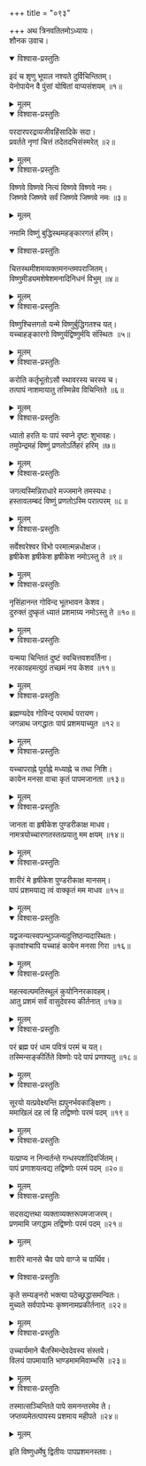 +++
title = "०९३"

+++
अथ त्रिनवतितमोऽध्यायः।  
शौनक उवाच।  

<details open><summary>विश्वास-प्रस्तुतिः</summary>

इदं च शृणु भूपाल नश्यते दुर्विचिन्तितम्।  
येनोपायेन वै पुंसां योषितां वाप्यसंशयम् ॥१॥
</details>

<details><summary>मूलम्</summary>

इदं च शृणु भूपाल नश्यते दुर्विचिन्तितम्।  
येनोपायेन वै पुंसां योषितां वाप्यसंशयम् ॥१॥
</details>


<details open><summary>विश्वास-प्रस्तुतिः</summary>

परदारपरद्रव्यजीवहिंसादिके सदा।  
प्रवर्तते नृणां चित्तं तदेतदभिसंस्मरेत् ॥२॥
</details>

<details><summary>मूलम्</summary>

परदारपरद्रव्यजीवहिंसादिके सदा।  
प्रवर्तते नृणां चित्तं तदेतदभिसंस्मरेत् ॥२॥
</details>


<details open><summary>विश्वास-प्रस्तुतिः</summary>

विष्णवे विष्णवे नित्यं विष्णवे विष्णवे नमः।  
जिष्णवे जिष्णवे सर्वं जिष्णवे जिष्णवे नमः ॥३॥
</details>

<details><summary>मूलम्</summary>

विष्णवे विष्णवे नित्यं विष्णवे विष्णवे नमः।  
जिष्णवे जिष्णवे सर्वं जिष्णवे जिष्णवे नमः ॥३॥
</details>

नमामि विष्णुं बुद्धिस्थमहङ्कारगतं हरिम्।  

<details open><summary>विश्वास-प्रस्तुतिः</summary>

चित्तस्थमीशमव्यक्तमनन्तमपराजितम्।  
विष्णुमीड्यमशेषेशमनादिनिधनं विभुम् ॥४॥
</details>

<details><summary>मूलम्</summary>

चित्तस्थमीशमव्यक्तमनन्तमपराजितम्।  
विष्णुमीड्यमशेषेशमनादिनिधनं विभुम् ॥४॥
</details>


<details open><summary>विश्वास-प्रस्तुतिः</summary>

विष्णुश्चित्तगतो यन्मे विष्णुर्बुद्धिगतश्च यत्।  
यच्चाहङ्कारगो विष्णुर्यद्विष्णुर्मयि संस्थितः ॥५॥
</details>

<details><summary>मूलम्</summary>

विष्णुश्चित्तगतो यन्मे विष्णुर्बुद्धिगतश्च यत्।  
यच्चाहङ्कारगो विष्णुर्यद्विष्णुर्मयि संस्थितः ॥५॥
</details>


<details open><summary>विश्वास-प्रस्तुतिः</summary>

करोति कर्तृभूतोऽसौ स्थावरस्य चरस्य च।  
तत्पापं नाशमायातु तस्मिन्नेव विचिन्तिते ॥६॥
</details>

<details><summary>मूलम्</summary>

करोति कर्तृभूतोऽसौ स्थावरस्य चरस्य च।  
तत्पापं नाशमायातु तस्मिन्नेव विचिन्तिते ॥६॥
</details>


<details open><summary>विश्वास-प्रस्तुतिः</summary>

ध्यातो हरति यः पापं स्वप्ने दृष्टः शुभावहः।  
तमुपेन्द्रमहं विष्णुं प्रणतोऽर्तिहरं हरिम् ॥७॥
</details>

<details><summary>मूलम्</summary>

ध्यातो हरति यः पापं स्वप्ने दृष्टः शुभावहः।  
तमुपेन्द्रमहं विष्णुं प्रणतोऽर्तिहरं हरिम् ॥७॥
</details>


<details open><summary>विश्वास-प्रस्तुतिः</summary>

जगत्यस्मिन्निराधारे मज्जमाने तमस्यधः।  
हस्तावलम्बदं विष्णुं प्रणतोऽस्मि परात्परम् ॥८॥
</details>

<details><summary>मूलम्</summary>

जगत्यस्मिन्निराधारे मज्जमाने तमस्यधः।  
हस्तावलम्बदं विष्णुं प्रणतोऽस्मि परात्परम् ॥८॥
</details>


<details open><summary>विश्वास-प्रस्तुतिः</summary>

सर्वेश्वरेश्वर विभो परमात्मन्नधोक्षज।  
हृषीकेश हृषीकेश हृषीकेश नमोऽस्तु ते ॥९॥
</details>

<details><summary>मूलम्</summary>

सर्वेश्वरेश्वर विभो परमात्मन्नधोक्षज।  
हृषीकेश हृषीकेश हृषीकेश नमोऽस्तु ते ॥९॥
</details>


<details open><summary>विश्वास-प्रस्तुतिः</summary>

नृसिंहानन्त गोविन्द भूतभावन केशव।  
दुरुक्तं दुष्कृतं ध्यातं प्रशमाग्र्य नमोऽस्तु ते ॥१०॥
</details>

<details><summary>मूलम्</summary>

नृसिंहानन्त गोविन्द भूतभावन केशव।  
दुरुक्तं दुष्कृतं ध्यातं प्रशमाग्र्य नमोऽस्तु ते ॥१०॥
</details>


<details open><summary>विश्वास-प्रस्तुतिः</summary>

यन्मया चिन्तितं दुष्टं स्वचित्तवशवर्तिना।  
नरकावहमत्युग्रं तच्छमं नय केशव ॥११॥
</details>

<details><summary>मूलम्</summary>

यन्मया चिन्तितं दुष्टं स्वचित्तवशवर्तिना।  
नरकावहमत्युग्रं तच्छमं नय केशव ॥११॥
</details>


<details open><summary>विश्वास-प्रस्तुतिः</summary>

ब्रह्मण्यदेव गोविन्द परमार्थ परायण।  
जगन्नाथ जगद्धातः पापं प्रशमयाच्युत ॥१२॥
</details>

<details><summary>मूलम्</summary>

ब्रह्मण्यदेव गोविन्द परमार्थ परायण।  
जगन्नाथ जगद्धातः पापं प्रशमयाच्युत ॥१२॥
</details>


<details open><summary>विश्वास-प्रस्तुतिः</summary>

यच्चापराह्ने पूर्वाह्ने मध्याह्ने च तथा निशि।  
कायेन मनसा वाचा कृतं पापमजानता ॥१३॥
</details>

<details><summary>मूलम्</summary>

यच्चापराह्ने पूर्वाह्ने मध्याह्ने च तथा निशि।  
कायेन मनसा वाचा कृतं पापमजानता ॥१३॥
</details>


<details open><summary>विश्वास-प्रस्तुतिः</summary>

जानता वा हृषीकेश पुण्डरीकाक्ष माधव।  
नामत्रयोच्चारणतस्तत्प्रयातु मम क्षयम् ॥१४॥
</details>

<details><summary>मूलम्</summary>

जानता वा हृषीकेश पुण्डरीकाक्ष माधव।  
नामत्रयोच्चारणतस्तत्प्रयातु मम क्षयम् ॥१४॥
</details>


<details open><summary>विश्वास-प्रस्तुतिः</summary>

शारीरं मे हृषीकेश पुण्डरीकाक्ष मानसम्।  
पापं प्रशमयाद्य त्वं वाक्कृतं मम माधव ॥१५॥
</details>

<details><summary>मूलम्</summary>

शारीरं मे हृषीकेश पुण्डरीकाक्ष मानसम्।  
पापं प्रशमयाद्य त्वं वाक्कृतं मम माधव ॥१५॥
</details>


<details open><summary>विश्वास-प्रस्तुतिः</summary>

यद्व्रजन्यत्स्वपन्भुञ्जन्यदुत्तिष्ठन्यदास्थितः।  
कृतवांश्चापि यच्चाहं कायेन मनसा गिरा ॥१६॥
</details>

<details><summary>मूलम्</summary>

यद्व्रजन्यत्स्वपन्भुञ्जन्यदुत्तिष्ठन्यदास्थितः।  
कृतवांश्चापि यच्चाहं कायेन मनसा गिरा ॥१६॥
</details>


<details open><summary>विश्वास-प्रस्तुतिः</summary>

महत्स्वल्पमतिस्थूलं कुयोनिनरकावहम्।  
आतु प्रशमं सर्वं वासुदेवस्य कीर्तनात् ॥१७॥
</details>

<details><summary>मूलम्</summary>

महत्स्वल्पमतिस्थूलं कुयोनिनरकावहम्।  
आतु प्रशमं सर्वं वासुदेवस्य कीर्तनात् ॥१७॥
</details>


<details open><summary>विश्वास-प्रस्तुतिः</summary>

परं ब्रह्म परं धाम पवित्रं परमं च यत्।  
तस्मिन्सङ्कीर्तिते विष्णोः पदे पापं प्रणश्यतु ॥१८॥
</details>

<details><summary>मूलम्</summary>

परं ब्रह्म परं धाम पवित्रं परमं च यत्।  
तस्मिन्सङ्कीर्तिते विष्णोः पदे पापं प्रणश्यतु ॥१८॥
</details>


<details open><summary>विश्वास-प्रस्तुतिः</summary>

सूरयो यत्प्रवेक्ष्यन्ति ह्यपुनर्भवकाङ्क्षिणः।  
ममाखिलं दह त्वं हि तद्विष्णोः परमं पदम् ॥१९॥
</details>

<details><summary>मूलम्</summary>

सूरयो यत्प्रवेक्ष्यन्ति ह्यपुनर्भवकाङ्क्षिणः।  
ममाखिलं दह त्वं हि तद्विष्णोः परमं पदम् ॥१९॥
</details>


<details open><summary>विश्वास-प्रस्तुतिः</summary>

यत्प्राप्य न निन्वर्तन्ते गन्धस्पर्शादिवर्जितम्।  
पापं प्रणाशयत्वद्य तद्विष्णोः परमं पदम् ॥२०॥
</details>

<details><summary>मूलम्</summary>

यत्प्राप्य न निन्वर्तन्ते गन्धस्पर्शादिवर्जितम्।  
पापं प्रणाशयत्वद्य तद्विष्णोः परमं पदम् ॥२०॥
</details>


<details open><summary>विश्वास-प्रस्तुतिः</summary>

सदसद्यत्तथा व्यक्ताव्यक्तरूपमजाजरम्।  
प्रणमामि जगद्धाम तद्विष्णोः परमं पदम् ॥२१॥
</details>

<details><summary>मूलम्</summary>

सदसद्यत्तथा व्यक्ताव्यक्तरूपमजाजरम्।  
प्रणमामि जगद्धाम तद्विष्णोः परमं पदम् ॥२१॥
</details>

शारीरे मानसे चैव पापे वाग्जे च पार्थिव।  

<details open><summary>विश्वास-प्रस्तुतिः</summary>

कृते सम्यङ्नरो भक्त्या पठेच्छ्रद्धासमन्वितः।  
मुच्यते सर्वपापेभ्यः कृष्णनामप्रकीर्तनात् ॥२२॥
</details>

<details><summary>मूलम्</summary>

कृते सम्यङ्नरो भक्त्या पठेच्छ्रद्धासमन्वितः।  
मुच्यते सर्वपापेभ्यः कृष्णनामप्रकीर्तनात् ॥२२॥
</details>


<details open><summary>विश्वास-प्रस्तुतिः</summary>

उच्चार्यमाने चैतस्मिन्देवदेवस्य संस्तवे।  
विलयं पापमायाति भाण्डमाममिवाम्भसि ॥२३॥
</details>

<details><summary>मूलम्</summary>

उच्चार्यमाने चैतस्मिन्देवदेवस्य संस्तवे।  
विलयं पापमायाति भाण्डमाममिवाम्भसि ॥२३॥
</details>


<details open><summary>विश्वास-प्रस्तुतिः</summary>

तस्मात्सञ्चिन्तिते पापे समनन्तरमेव ते।  
जप्तव्यमेतत्पापस्य प्रशमाय महीपते ॥२४॥
</details>

<details><summary>मूलम्</summary>

तस्मात्सञ्चिन्तिते पापे समनन्तरमेव ते।  
जप्तव्यमेतत्पापस्य प्रशमाय महीपते ॥२४॥
</details>

इति विष्णुधर्मेषु द्वितीयः पापप्रशमनस्तवः।  
